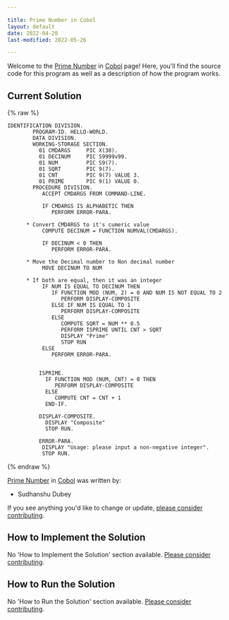 ```yaml
---

title: Prime Number in Cobol
layout: default
date: 2022-04-28
last-modified: 2022-05-26

---
```


Welcome to the [Prime Number](https://sampleprograms.io/projects/prime-number) in [Cobol](https://sampleprograms.io/languages/cobol) page! Here, you'll find the source code for this program as well as a description of how the program works.

## Current Solution

{% raw %}

```cobol
IDENTIFICATION DIVISION.
        PROGRAM-ID. HELLO-WORLD.
        DATA DIVISION.
        WORKING-STORAGE SECTION.
          01 CMDARGS     PIC X(38).
          01 DECINUM     PIC S9999v99.
          01 NUM         PIC S9(7).
          01 SQRT        PIC 9(7).
          01 CNT         PIC 9(7) VALUE 3.
          01 PRIME       PIC 9(1) VALUE 0.
        PROCEDURE DIVISION.
           ACCEPT CMDARGS FROM COMMAND-LINE.

           IF CMDARGS IS ALPHABETIC THEN
              PERFORM ERROR-PARA.
           
      * Convert CMDARGS to it's cumeric value
           COMPUTE DECINUM = FUNCTION NUMVAL(CMDARGS).
           
           IF DECINUM < 0 THEN
              PERFORM ERROR-PARA.

      * Move the Decimal number to Non decimal number
           MOVE DECINUM TO NUM
      
      * If both are equal, then it was an integer
           IF NUM IS EQUAL TO DECINUM THEN
              IF FUNCTION MOD (NUM, 2) = 0 AND NUM IS NOT EQUAL TO 2
                 PERFORM DISPLAY-COMPOSITE
              ELSE IF NUM IS EQUAL TO 1
                 PERFORM DISPLAY-COMPOSITE
              ELSE
                 COMPUTE SQRT = NUM ** 0.5
                 PERFORM ISPRIME UNTIL CNT > SQRT
                 DISPLAY "Prime"
                 STOP RUN
           ELSE 
              PERFORM ERROR-PARA.
           
           
          ISPRIME.
            IF FUNCTION MOD (NUM, CNT) = 0 THEN
               PERFORM DISPLAY-COMPOSITE
            ELSE
               COMPUTE CNT = CNT + 1
            END-IF.
           
          DISPLAY-COMPOSITE.
            DISPLAY "Composite"
            STOP RUN.

          ERROR-PARA.
           DISPLAY "Usage: please input a non-negative integer".
           STOP RUN.
```

{% endraw %}

[Prime Number](https://sampleprograms.io/projects/prime-number) in [Cobol](https://sampleprograms.io/languages/cobol) was written by:

- Sudhanshu Dubey

If you see anything you'd like to change or update, [please consider contributing](https://github.com/TheRenegadeCoder/sample-programs).

## How to Implement the Solution

No 'How to Implement the Solution' section available. [Please consider contributing](https://github.com/TheRenegadeCoder/sample-programs-website).

## How to Run the Solution

No 'How to Run the Solution' section available. [Please consider contributing](https://github.com/TheRenegadeCoder/sample-programs-website).